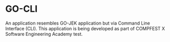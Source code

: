 # GO-CLI
An application resembles GO-JEK application but via Command Line Interface (CLI).
This application is being developed as part of COMPFEST X Software Engineering Academy test.
